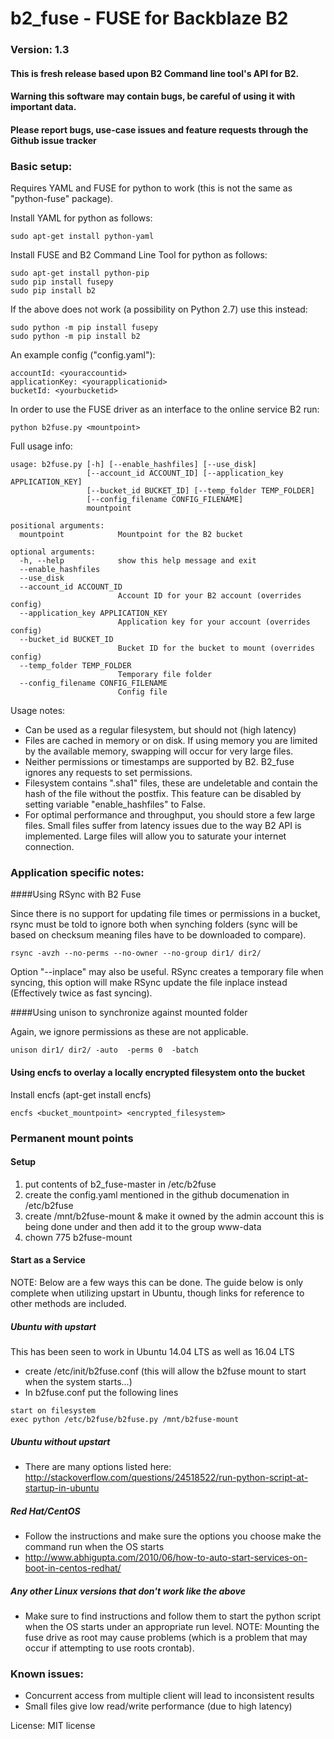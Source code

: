 # b2_fuse - FUSE for Backblaze B2
 
### Version: 1.3 

#### This is fresh release based upon B2 Command line tool's API for B2. 

#### Warning this software may contain bugs, be careful of using it with important data.
#### Please report bugs, use-case issues and feature requests through the Github issue tracker



### Basic setup:

Requires YAML and FUSE for python to work (this is not the same as "python-fuse" package). 

Install YAML for python as follows: 

```
sudo apt-get install python-yaml
```

Install FUSE and B2 Command Line Tool for python as follows: 

```
sudo apt-get install python-pip
sudo pip install fusepy
sudo pip install b2
```

If the above does not work (a possibility on Python 2.7) use this instead:
```
sudo python -m pip install fusepy
sudo python -m pip install b2
```

An example config ("config.yaml"):

```
accountId: <youraccountid>
applicationKey: <yourapplicationid>
bucketId: <yourbucketid>
```

In order to use the FUSE driver as an interface to the online service B2 run:

```
python b2fuse.py <mountpoint>
```

Full usage info:


```
usage: b2fuse.py [-h] [--enable_hashfiles] [--use_disk]
                 [--account_id ACCOUNT_ID] [--application_key APPLICATION_KEY]
                 [--bucket_id BUCKET_ID] [--temp_folder TEMP_FOLDER]
                 [--config_filename CONFIG_FILENAME]
                 mountpoint

positional arguments:
  mountpoint            Mountpoint for the B2 bucket

optional arguments:
  -h, --help            show this help message and exit
  --enable_hashfiles
  --use_disk
  --account_id ACCOUNT_ID
                        Account ID for your B2 account (overrides config)
  --application_key APPLICATION_KEY
                        Application key for your account (overrides config)
  --bucket_id BUCKET_ID
                        Bucket ID for the bucket to mount (overrides config)
  --temp_folder TEMP_FOLDER
                        Temporary file folder
  --config_filename CONFIG_FILENAME
                        Config file

```

Usage notes:

* Can be used as a regular filesystem, but should not (high latency)
* Files are cached in memory or on disk. If using memory you are limited by the available memory, swapping will occur for very large files.
* Neither permissions or timestamps are supported by B2. B2_fuse ignores any requests to set permissions.
* Filesystem contains ".sha1" files, these are undeletable and contain the hash of the file without the postfix. This feature can be disabled by setting variable "enable_hashfiles" to False.
* For optimal performance and throughput, you should store a few large files. Small files suffer from latency issues due to the way B2 API is implemented. Large files will allow you to saturate your internet connection.

### Application specific notes:

####Using RSync with B2 Fuse

Since there is no support for updating file times or permissions in a bucket, rsync must be told to ignore both when synching folders (sync will be based on checksum meaning files have to be downloaded to compare).

```
rsync -avzh --no-perms --no-owner --no-group dir1/ dir2/ 
```

Option "--inplace" may also be useful. RSync creates a temporary file when syncing, this option will make RSync update the file inplace instead (Effectively twice as fast syncing).

####Using unison to synchronize against mounted folder

Again, we ignore permissions as these are not applicable.

```
unison dir1/ dir2/ -auto  -perms 0  -batch
```

#### Using encfs to overlay a locally encrypted filesystem onto the bucket

Install encfs (apt-get install encfs)

```
encfs <bucket_mountpoint> <encrypted_filesystem>
```

### Permanent mount points
#### Setup
1. put contents of b2_fuse-master in /etc/b2fuse
2. create the config.yaml mentioned in the github documenation in /etc/b2fuse
3. create /mnt/b2fuse-mount & make it owned by the admin account this is being done under and then add it to the group www-data
4. chown 775 b2fuse-mount 

#### Start as a Service
NOTE: Below are a few ways this can be done. 
The guide below is only complete when utilizing upstart in Ubuntu, though links for reference to other methods are included.

##### Ubuntu with upstart
This has been seen to work in Ubuntu 14.04 LTS as well as 16.04 LTS
* create /etc/init/b2fuse.conf (this will allow the b2fuse mount to start when the system starts...)
* In b2fuse.conf put the following lines
```
start on filesystem
exec python /etc/b2fuse/b2fuse.py /mnt/b2fuse-mount
```
##### Ubuntu without upstart
* There are many options listed here: http://stackoverflow.com/questions/24518522/run-python-script-at-startup-in-ubuntu

##### Red Hat/CentOS
* Follow the instructions and make sure the options you choose make the command run when the OS starts
* http://www.abhigupta.com/2010/06/how-to-auto-start-services-on-boot-in-centos-redhat/

##### Any other Linux versions that don't work like the above 
* Make sure to find instructions and follow them to start the python script when the OS starts under an appropriate run level.
NOTE: Mounting the fuse drive as root may cause problems (which is a problem that may occur if attempting to use roots crontab).

### Known issues:

* Concurrent access from multiple client will lead to inconsistent results
* Small files give low read/write performance (due to high latency)



License: MIT license


